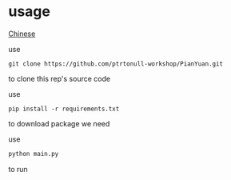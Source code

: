 # usage
[Chinese](https://github.com/ptrtonull-workshop/PianYuan/tree/dev/README-CN.md)

use 
```git
git clone https://github.com/ptrtonull-workshop/PianYuan.git
```
to clone this rep's source code

use 
```pip
pip install -r requirements.txt
```
to download package we need

use 
```python
python main.py
```
to run 
